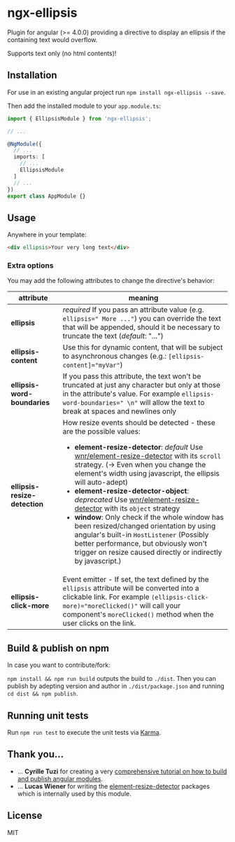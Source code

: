 # ngx-ellipsis

Plugin for angular (>= 4.0.0) providing a directive to display an ellipsis if the containing text would overflow.

Supports text only (no html contents)!

## Installation

For use in an existing angular project run `npm install ngx-ellipsis --save`.

Then add the installed module to your `app.module.ts`:

```typescript
import { EllipsisModule } from 'ngx-ellipsis';

// ...

@NgModule({
  // ...
  imports: [
    // ...
    EllipsisModule
  ]
  // ...
})
export class AppModule {}

```

## Usage

Anywhere in your template:

```html
<div ellipsis>Your very long text</div>
```

### Extra options

You may add the following attributes to change the directive's behavior:

| attribute | meaning |
| ---- | ---- |
| __ellipsis__ | _required_ If you pass an attribute value (e.g. `ellipsis=" More ..."`) you can override the text that will be appended, should it be necessary to truncate the text (_default_: "...")|
| __ellipsis-content__ | Use this for dynamic content, that will be subject to asynchronous changes (e.g.: `[ellipsis-content]="myVar"`) |
| __ellipsis-word-boundaries__ | If you pass this attribute, the text won't be truncated at just any character but only at those in the attribute's value. For example `ellipsis-word-boundaries=" \n"` will allow the text to break at spaces and newlines only |
| __ellipsis-resize-detection__ | How resize events should be detected - these are the possible values: <ul><li>__element-resize-detector__: _default_ Use [wnr/element-resize-detector](https://github.com/wnr/element-resize-detector) with its `scroll` strategy. (-> Even when you change the element's width using javascript, the ellipsis will auto-adept)</li><li>__element-resize-detector-object__: _deprecated_ Use [wnr/element-resize-detector](https://github.com/wnr/element-resize-detector) with its `object` strategy</li><li>__window__: Only check if the whole window has been resized/changed orientation by using angular's built-in `HostListener` (Possibly better performance, but obviously won't trigger on resize caused directly or indirectly by javascript.)</li></ul> |
| __ellipsis-click-more__ | Event emitter - If set, the text defined by the `ellipsis`  attribute will be converted into a clickable link. For example `(ellipsis-click-more)="moreClicked()"` will call your component's `moreClicked()` method when the user clicks on the link.|


## Build & publish on npm

In case you want to contribute/fork:

`npm install && npm run build` outputs the build to `./dist`.
Then you can publish by adepting version and author in `./dist/package.json` and running `cd dist && npm publish`.


## Running unit tests

Run `npm run test` to execute the unit tests via [Karma](https://karma-runner.github.io).

## Thank you...

- ... __Cyrille Tuzi__ for creating a very [comprehensive tutorial on how to build and publish angular modules](https://medium.com/@cyrilletuzi/how-to-build-and-publish-an-angular-module-7ad19c0b4464).
- ... __Lucas Wiener__ for writing the [element-resize-detector](https://github.com/wnr/element-resize-detector) packages which is internally used by this module.

## License

MIT
